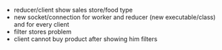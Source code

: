 - reducer/client show sales store/food type
- new socket/connection for worker and reducer (new executable/class) and for every client
- filter stores problem
- client cannot buy product after showing him filters

